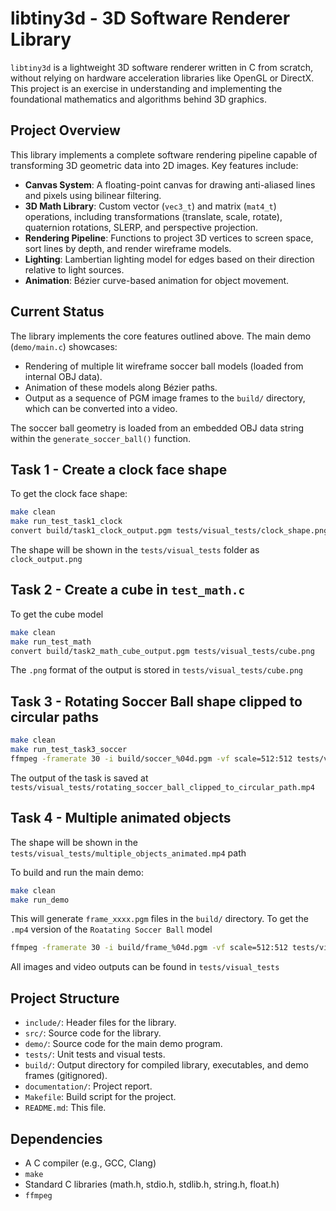 # libtiny3d - 3D Software Renderer Library

`libtiny3d` is a lightweight 3D software renderer written in C from scratch, without relying on hardware acceleration libraries like OpenGL or DirectX. This project is an exercise in understanding and implementing the foundational mathematics and algorithms behind 3D graphics.

## Project Overview

This library implements a complete software rendering pipeline capable of transforming 3D geometric data into 2D images. Key features include:

-   **Canvas System**: A floating-point canvas for drawing anti-aliased lines and pixels using bilinear filtering.
-   **3D Math Library**: Custom vector (`vec3_t`) and matrix (`mat4_t`) operations, including transformations (translate, scale, rotate), quaternion rotations, SLERP, and perspective projection.
-   **Rendering Pipeline**: Functions to project 3D vertices to screen space, sort lines by depth, and render wireframe models.
-   **Lighting**: Lambertian lighting model for edges based on their direction relative to light sources.
-   **Animation**: Bézier curve-based animation for object movement.

## Current Status

The library implements the core features outlined above. The main demo (`demo/main.c`) showcases:
-   Rendering of multiple lit wireframe soccer ball models (loaded from internal OBJ data).
-   Animation of these models along Bézier paths.
-   Output as a sequence of PGM image frames to the `build/` directory, which can be converted into a video.

The soccer ball geometry is loaded from an embedded OBJ data string within the `generate_soccer_ball()` function.

## Task 1 - Create a clock face shape
To get the clock face shape:
```bash
make clean
make run_test_task1_clock
convert build/task1_clock_output.pgm tests/visual_tests/clock_shape.png
```
The shape will be shown in the `tests/visual_tests` folder as `clock_output.png`

## Task 2 - Create a cube in `test_math.c`
To get the cube model
```bash
make clean
make run_test_math
convert build/task2_math_cube_output.pgm tests/visual_tests/cube.png
```
The `.png` format of the output is stored in `tests/visual_tests/cube.png`

## Task 3 - Rotating Soccer Ball shape clipped to circular paths
```bash
make clean
make run_test_task3_soccer
ffmpeg -framerate 30 -i build/soccer_%04d.pgm -vf scale=512:512 tests/visual_tests/rotating_soccer.mp4
```
The output of the task is saved at `tests/visual_tests/rotating_soccer_ball_clipped_to_circular_path.mp4`

## Task 4 - Multiple animated objects
The shape will be shown in the `tests/visual_tests/multiple_objects_animated.mp4` path

To build and run the main demo:
```bash
make clean
make run_demo
```
This will generate `frame_xxxx.pgm` files in the `build/` directory. To get the `.mp4` version of the `Roatating Soccer Ball` model
```bash
ffmpeg -framerate 30 -i build/frame_%04d.pgm -vf scale=512:512 tests/visual_tests/multiple_objects_animated.mp4
```
All images and video outputs can be found in `tests/visual_tests`

## Project Structure

-   `include/`: Header files for the library.
-   `src/`: Source code for the library.
-   `demo/`: Source code for the main demo program.
-   `tests/`: Unit tests and visual tests.
-   `build/`: Output directory for compiled library, executables, and demo frames (gitignored).
-   `documentation/`: Project report.
-   `Makefile`: Build script for the project.
-   `README.md`: This file.

## Dependencies
- A C compiler (e.g., GCC, Clang)
- `make`
- Standard C libraries (math.h, stdio.h, stdlib.h, string.h, float.h)
- `ffmpeg`
